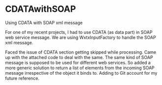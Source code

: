 CDATAwithSOAP
=============

Using CDATA with SOAP xml message

For one of my recent projects, I had to use CDATA (as data part) in SOAP web service message.
We are using WxtxInputFactory to handle the SOAP xml message.

Faced the issue of CDATA section getting skipped while processing. 
Came up with the attached code to deal with the same.
The same kind of SOAP message is supposed to be used for different web services. 
So added a more generic solution to return a list of elements from the incoming SOAP message irrespective of the object it binds to.
Adding to Git account for my future reference.
